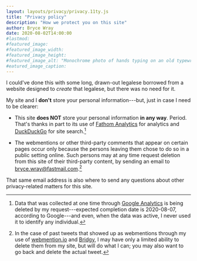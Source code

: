 ```yaml
---
layout: layouts/privacy/privacy.11ty.js
title: "Privacy policy"
description: "How we protect you on this site"
author: Bryce Wray
date: 2020-08-02T14:00:00
#lastmod:
#featured_image:
#featured_image_width:
#featured_image_height:
#featured_image_alt: "Monochrome photo of hands typing on an old typewriter"
#eatured_image_caption:
---
```


I could've done this with some long, drawn-out legalese borrowed from a website designed to *create* that legalese, but there was no need for it.

My site and I **don't** store your personal information---but, just in case I need to be clearer:

- This site **does NOT** store your personal information **in any way**. Period. That's thanks in part to its use of [Fathom Analytics](https://fathomanalytics.com) for analytics and [DuckDuckGo](https://duckduckgo.com) for site search.[^GAdata]

[^GAdata]: Data that was collected at one time through [Google Analytics](https://analytics.google.com) is being deleted by my request---expected completion date is 2020-08-07, according to Google---and even, when the data was active, I never used it to identify any individual.

- The webmentions or other third-party comments that appear on certain pages occur only because the persons leaving them chose to do so in a public setting online. Such persons may at any time request deletion from this site of their third-party content, by sending an email to bryce.wray@fastmail.com.[^tweets]

[^tweets]: In the case of past tweets that showed up as webmentions through my use of [webmention.io](https://webmention.io) and [Bridgy](https://brid.gy), I may have only a limited ability to delete them from my site, but will do what I can; you may also want to go back and delete the actual tweet.

That same email address is also where to send any questions about other privacy-related matters for this site.